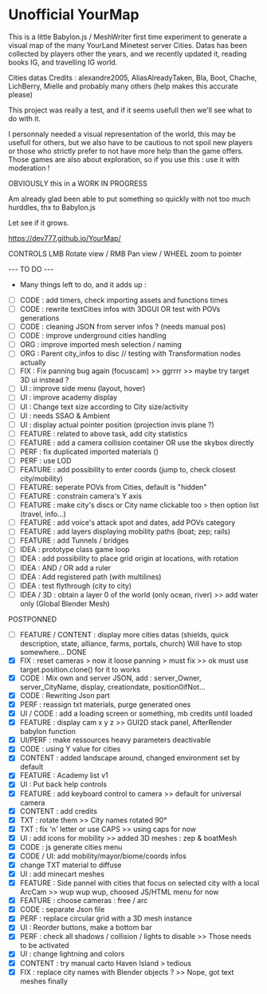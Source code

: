 # Unofficial YourMap

This is a little Babylon.js / MeshWriter first time experiment to generate a visual map of the many YourLand Minetest server Cities.
Datas has been collected by players other the years, and we recently updated it, reading books IG, and travelling IG world.

Cities datas Credits : alexandre2005, AliasAlreadyTaken, Bla, Boot, Chache, LichBerry, Mielle and probably many others (help makes this accurate please)

This project was really a test, and if it seems usefull then we'll see what to do with it.

I personnaly needed a visual representation of the world, this may be usefull for others, but we also have to be cautious to not spoil new players or those who strictly prefer to not have more help than the game offers.
Those games are also about exploration, so if you use this : use it with moderation !

OBVIOUSLY this in a WORK IN PROGRESS

Am already glad been able to put something so quickly with not too much hurddles, thx to Babylon.js

Let see if it grows.

https://dev777.github.io/YourMap/

CONTROLS
LMB Rotate view / RMB Pan view / WHEEL zoom to pointer

--- TO DO ---
* Many things left to do, and it adds up :
- [ ] CODE : add timers, check importing assets and functions times
- [ ] CODE : rewrite textCities infos with 3DGUI OR test with POVs generations
- [ ] CODE : cleaning JSON from server infos ? (needs manual pos)
- [ ] CODE : improve underground cities handling
- [ ] ORG : improve imported mesh selection / naming
- [ ] ORG : Parent city_infos to disc // testing with Transformation nodes actually
- [ ] FIX : Fix panning bug again (focuscam) >> ggrrrr >> maybe try target 3D ui instead ?
- [ ] UI : improve side menu (layout, hover)
- [ ] UI : improve academy display
- [ ] UI : Change text size according to City size/activity
- [ ] UI : needs SSAO & Ambient
- [ ] UI : display actual pointer position (projection invis plane ?)
- [ ] FEATURE : related to above task, add city statistics
- [ ] FEATURE : add a camera collision container OR use the skybox directly
- [ ] PERF : fix duplicated imported materials ()
- [ ] PERF : use LOD
- [ ] FEATURE : add possibility to enter coords (jump to, check closest city/mobility)
- [ ] FEATURE: seperate POVs from Cities, default is "hidden"
- [ ] FEATURE : constrain camera's Y axis
- [ ] FEATURE : make city's discs or City name clickable too > then option list (travel, info...)
- [ ] FEATURE : add voice's attack spot and dates, add POVs category
- [ ] FEATURE : add layers displaying mobility paths (boat; zep; rails)
- [ ] FEATURE : add Tunnels / bridges
- [ ] IDEA : prototype class game loop
- [ ] IDEA : add possibility to place grid origin at locations, with rotation
- [ ] IDEA : AND / OR add a ruler
- [ ] IDEA : Add registered path (with multilines)
- [ ] IDEA : test flythrough (city to city)
- [ ] IDEA / 3D : obtain a layer 0 of the world (only ocean, river) >> add water only (Global Blender Mesh)

POSTPONNED
- [ ] FEATURE / CONTENT : display more cities datas (shields, quick description, state, alliance, farms, portals, church)
Will have to stop somewhere...
DONE
- [x] FIX : reset cameras > now it loose panning > must fix >> ok must use target.position.clone() for it to works
- [x] CODE : Mix own and server JSON, add : server_Owner, server_CityName, display, creationdate, position0ifNot...
- [x] CODE : Rewriting Json part
- [x] PERF : reassign txt materials, purge generated ones
- [x] UI / CODE : add a loading screen or something, mb credits until loaded
- [x] FEATURE : display cam x y z >> GUI2D stack panel, AfterRender babylon function
- [x] UI/PERF : make ressources heavy parameters deactivable
- [x] CODE : using Y value for cities
- [x] CONTENT : added landscape around, changed environment set by default
- [x] FEATURE : Academy list v1
- [x] UI : Put back help controls
- [x] FEATURE : add keyboard control to camera >> default for universal camera
- [x] CONTENT : add credits
- [x] TXT : rotate them >> City names rotated 90°
- [x] TXT : fix 'n' letter or use CAPS >> using caps for now
- [x] UI : add icons for mobility >> added 3D meshes : zep & boatMesh
- [x] CODE : js generate cities menu
- [x] CODE / UI: add mobility/mayor/biome/coords infos
- [x] change TXT material to diffuse
- [x] UI : add minecart meshes
- [x] FEATURE : Side pannel with cities that focus on selected city with a local ArcCam >> wup wup wup, choosed JS/HTML menu for now
- [x] FEATURE : choose cameras : free / arc
- [x] CODE : separate Json file
- [x] PERF : replace circular grid with a 3D mesh instance
- [x] UI : Reorder buttons, make a bottom bar
- [x] PERF : check all shadows / collision / lights to disable  >> Those needs to be activated
- [x] UI : change lightning and colors
- [x] CONTENT : try manual carto Haven Island > tedious
- [x] FIX : replace city names with Blender objects ? >> Nope, got text meshes finally

